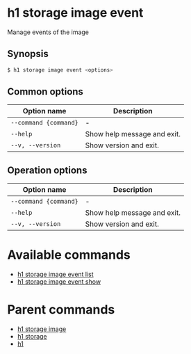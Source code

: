 
# h1 storage image event

Manage events of the image

## Synopsis

```bash
$ h1 storage image event <options>
```

## Common options

| Option name               | Description                 |
| ------------------------- | --------------------------- |
| ```--command {command}``` | -                           |
| ```--help```              | Show help message and exit. |
| ```--v, --version```      | Show version and exit.      |

## Operation options

| Option name               | Description                 |
| ------------------------- | --------------------------- |
| ```--command {command}``` | -                           |
| ```--help```              | Show help message and exit. |
| ```--v, --version```      | Show version and exit.      |

# Available commands

* [h1 storage image event list](./list/README.md)
* [h1 storage image event show](./show/README.md)

# Parent commands

* [h1 storage image](./../README.md)
* [h1 storage](./../../README.md)
* [h1](./../../../README.md)
